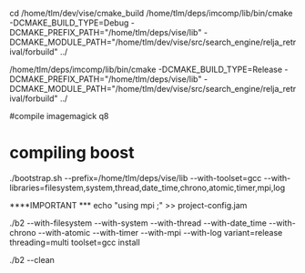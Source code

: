 cd /home/tlm/dev/vise/cmake_build
/home/tlm/deps/imcomp/lib/bin/cmake -DCMAKE_BUILD_TYPE=Debug -DCMAKE_PREFIX_PATH="/home/tlm/deps/vise/lib" -DCMAKE_MODULE_PATH="/home/tlm/dev/vise/src/search_engine/relja_retrival/forbuild" ../

/home/tlm/deps/imcomp/lib/bin/cmake -DCMAKE_BUILD_TYPE=Release -DCMAKE_PREFIX_PATH="/home/tlm/deps/vise/lib" -DCMAKE_MODULE_PATH="/home/tlm/dev/vise/src/search_engine/relja_retrival/forbuild" ../



#compile imagemagick q8

# compiling boost
./bootstrap.sh --prefix=/home/tlm/deps/vise/lib --with-toolset=gcc --with-libraries=filesystem,system,thread,date_time,chrono,atomic,timer,mpi,log

****IMPORTANT ***
echo "using mpi ;" >> project-config.jam

./b2 --with-filesystem --with-system --with-thread --with-date_time --with-chrono --with-atomic --with-timer --with-mpi --with-log variant=release threading=multi toolset=gcc install

./b2 --clean

